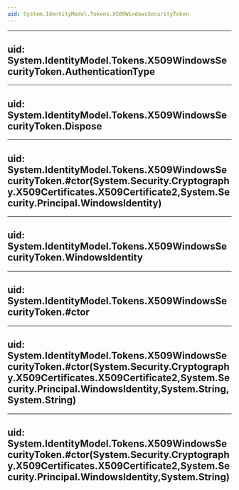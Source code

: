 ```yaml
---
uid: System.IdentityModel.Tokens.X509WindowsSecurityToken
---
```


---
uid: System.IdentityModel.Tokens.X509WindowsSecurityToken.AuthenticationType
---

---
uid: System.IdentityModel.Tokens.X509WindowsSecurityToken.Dispose
---

---
uid: System.IdentityModel.Tokens.X509WindowsSecurityToken.#ctor(System.Security.Cryptography.X509Certificates.X509Certificate2,System.Security.Principal.WindowsIdentity)
---

---
uid: System.IdentityModel.Tokens.X509WindowsSecurityToken.WindowsIdentity
---

---
uid: System.IdentityModel.Tokens.X509WindowsSecurityToken.#ctor
---

---
uid: System.IdentityModel.Tokens.X509WindowsSecurityToken.#ctor(System.Security.Cryptography.X509Certificates.X509Certificate2,System.Security.Principal.WindowsIdentity,System.String,System.String)
---

---
uid: System.IdentityModel.Tokens.X509WindowsSecurityToken.#ctor(System.Security.Cryptography.X509Certificates.X509Certificate2,System.Security.Principal.WindowsIdentity,System.String)
---
